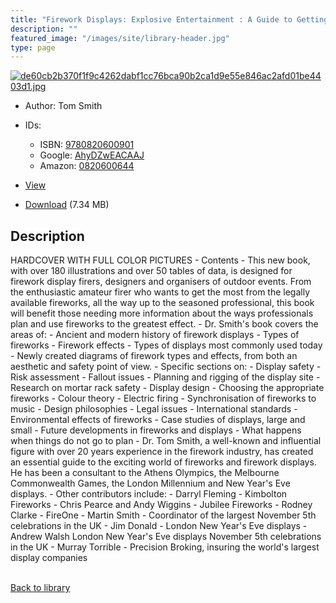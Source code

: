 ```yaml
---
title: "Firework Displays: Explosive Entertainment : A Guide to Getting the Most From Your Firework Display for Designers, Firers and Event Organisers"
description: ""
featured_image: "/images/site/library-header.jpg"
type: page
---
```


<a href="" target="_blank">![de60cb2b370f1f9c4262dabf1cc76bca90b2ca1d9e55e846ac2afd01be4403d1.jpg](/images/library/de60cb2b370f1f9c4262dabf1cc76bca90b2ca1d9e55e846ac2afd01be4403d1.jpg)</a>
* Author: Tom Smith
* IDs:
  * ISBN: <a href="https://www.worldcat.org/isbn/9780820600901" target="_blank">9780820600901</a>
  * Google: <a href="https://books.google.com/books?id=AhyDZwEACAAJ" target="_blank">AhyDZwEACAAJ</a>
  * Amazon: <a href="https://www.amazon.com/dp/0820600644" target="_blank">0820600644</a>
* <a href="" target="_blank">View</a>

* [Download]() (7.34 MB)

## Description<div>
<p>HARDCOVER WITH FULL COLOR PICTURES - Contents - This new book, with over 180 illustrations and over 50 tables of data, is designed for firework display firers, designers and organisers of outdoor events. From the enthusiastic amateur firer who wants to get the most from the legally available fireworks, all the way up to the seasoned professional, this book will benefit those needing more information about the ways professionals plan and use fireworks to the greatest effect. - Dr. Smith's book covers the areas of: - Ancient and modern history of firework displays - Types of fireworks - Firework effects - Types of displays most commonly used today - Newly created diagrams of firework types and effects, from both an aesthetic and safety point of view. - Specific sections on: - Display safety - Risk assessment - Fallout issues - Planning and rigging of the display site - Research on mortar rack safety - Display design - Choosing the appropriate fireworks - Colour theory - Electric firing - Synchronisation of fireworks to music - Design philosophies - Legal issues - International standards - Environmental effects of fireworks - Case studies of displays, large and small - Future developments in fireworks and displays - What happens when things do not go to plan - Dr. Tom Smith, a well-known and influential figure with over 20 years experience in the firework industry, has created an essential guide to the exciting world of fireworks and firework displays. He has been a consultant to the Athens Olympics, the Melbourne Commonwealth Games, the London Millennium and New Year's Eve displays. - Other contributors include: - Darryl Fleming - Kimbolton Fireworks - Chris Pearce and Andy Wiggins - Jubilee Fireworks - Rodney Clarke - FireOne - Martin Smith - Coordinator of the largest November 5th celebrations in the UK - Jim Donald - London New Year's Eve displays - Andrew Walsh London New Year's Eve displays November 5th celebrations in the UK - Murray Torrible - Precision Broking, insuring the world's largest display companies</p></div>

<br />[Back to library](/library/)

